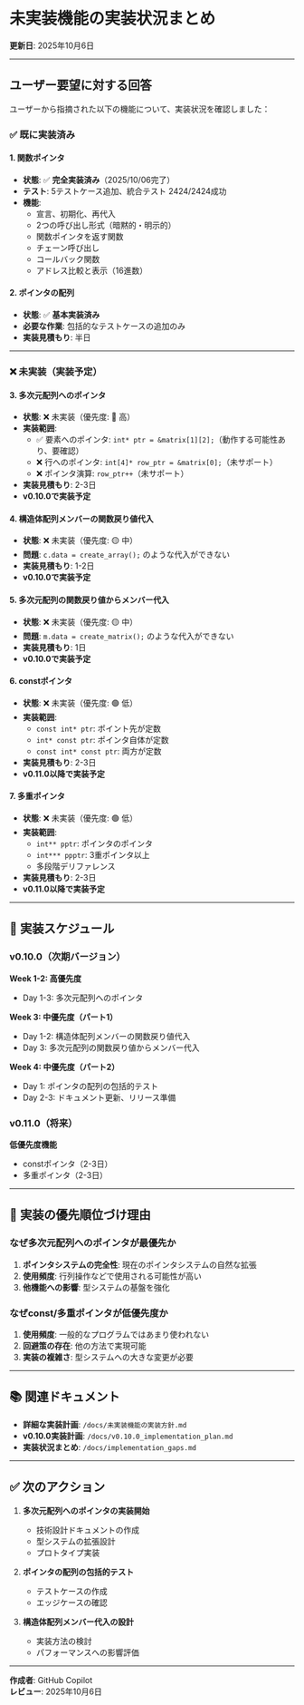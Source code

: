 # 未実装機能の実装状況まとめ

**更新日**: 2025年10月6日

---

## ユーザー要望に対する回答

ユーザーから指摘された以下の機能について、実装状況を確認しました：

### ✅ 既に実装済み

#### 1. **関数ポインタ** 
- **状態**: ✅ **完全実装済み**（2025/10/06完了）
- **テスト**: 5テストケース追加、統合テスト 2424/2424成功
- **機能**:
  - 宣言、初期化、再代入
  - 2つの呼び出し形式（暗黙的・明示的）
  - 関数ポインタを返す関数
  - チェーン呼び出し
  - コールバック関数
  - アドレス比較と表示（16進数）

#### 2. **ポインタの配列**
- **状態**: ✅ **基本実装済み**
- **必要な作業**: 包括的なテストケースの追加のみ
- **実装見積もり**: 半日

---

### ❌ 未実装（実装予定）

#### 3. **多次元配列へのポインタ**
- **状態**: ❌ 未実装（優先度: 🔴 高）
- **実装範囲**:
  - ✅ 要素へのポインタ: `int* ptr = &matrix[1][2];`（動作する可能性あり、要確認）
  - ❌ 行へのポインタ: `int[4]* row_ptr = &matrix[0];`（未サポート）
  - ❌ ポインタ演算: `row_ptr++`（未サポート）
- **実装見積もり**: 2-3日
- **v0.10.0で実装予定**

#### 4. **構造体配列メンバーの関数戻り値代入**
- **状態**: ❌ 未実装（優先度: 🟡 中）
- **問題**: `c.data = create_array();` のような代入ができない
- **実装見積もり**: 1-2日
- **v0.10.0で実装予定**

#### 5. **多次元配列の関数戻り値からメンバー代入**
- **状態**: ❌ 未実装（優先度: 🟡 中）
- **問題**: `m.data = create_matrix();` のような代入ができない
- **実装見積もり**: 1日
- **v0.10.0で実装予定**

#### 6. **constポインタ**
- **状態**: ❌ 未実装（優先度: 🟢 低）
- **実装範囲**:
  - `const int* ptr`: ポイント先が定数
  - `int* const ptr`: ポインタ自体が定数
  - `const int* const ptr`: 両方が定数
- **実装見積もり**: 2-3日
- **v0.11.0以降で実装予定**

#### 7. **多重ポインタ**
- **状態**: ❌ 未実装（優先度: 🟢 低）
- **実装範囲**:
  - `int** pptr`: ポインタのポインタ
  - `int*** ppptr`: 3重ポインタ以上
  - 多段階デリファレンス
- **実装見積もり**: 2-3日
- **v0.11.0以降で実装予定**

---

## 📅 実装スケジュール

### v0.10.0（次期バージョン）

**Week 1-2: 高優先度**
- Day 1-3: 多次元配列へのポインタ

**Week 3: 中優先度（パート1）**
- Day 1-2: 構造体配列メンバーの関数戻り値代入
- Day 3: 多次元配列の関数戻り値からメンバー代入

**Week 4: 中優先度（パート2）**
- Day 1: ポインタの配列の包括的テスト
- Day 2-3: ドキュメント更新、リリース準備

### v0.11.0（将来）

**低優先度機能**
- constポインタ（2-3日）
- 多重ポインタ（2-3日）

---

## 🎯 実装の優先順位づけ理由

### なぜ多次元配列へのポインタが最優先か

1. **ポインタシステムの完全性**: 現在のポインタシステムの自然な拡張
2. **使用頻度**: 行列操作などで使用される可能性が高い
3. **他機能への影響**: 型システムの基盤を強化

### なぜconst/多重ポインタが低優先度か

1. **使用頻度**: 一般的なプログラムではあまり使われない
2. **回避策の存在**: 他の方法で実現可能
3. **実装の複雑さ**: 型システムへの大きな変更が必要

---

## 📚 関連ドキュメント

- **詳細な実装計画**: `/docs/未実装機能の実装方針.md`
- **v0.10.0実装計画**: `/docs/v0.10.0_implementation_plan.md`
- **実装状況まとめ**: `/docs/implementation_gaps.md`

---

## ✅ 次のアクション

1. **多次元配列へのポインタの実装開始**
   - 技術設計ドキュメントの作成
   - 型システムの拡張設計
   - プロトタイプ実装

2. **ポインタの配列の包括的テスト**
   - テストケースの作成
   - エッジケースの確認

3. **構造体配列メンバー代入の設計**
   - 実装方法の検討
   - パフォーマンスへの影響評価

---

**作成者**: GitHub Copilot  
**レビュー**: 2025年10月6日
